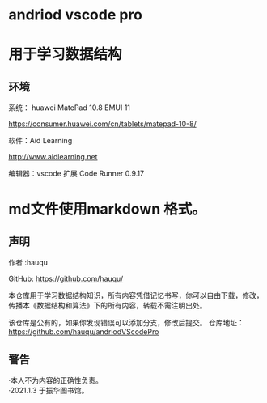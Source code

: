 # andriod vscode pro
# 用于学习数据结构


## 环境

系统： huawei MatePad 10.8 EMUI 11 

https://consumer.huawei.com/cn/tablets/matepad-10-8/

软件：Aid Learning 

http://www.aidlearning.net

编辑器：vscode 扩展 Code Runner 0.9.17



md文件使用markdown 格式。
======================

## 声明

作者 :hauqu

GitHub:
https://github.com/hauqu/

本仓库用于学习数据结构知识，所有内容凭借记忆书写，你可以自由下载，修改，传播本《数据结构和算法》下的所有内容，转载不需注明出处。

该仓库是公有的，如果你发现错误可以添加分支，修改后提交。
仓库地址：
https://github.com/hauqu/andriodVScodePro


## 警告

·本人不为内容的正确性负责。<br>
·2021.1.3 于振华图书馆。